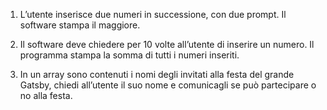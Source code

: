 1. L’utente inserisce due numeri in successione, con due prompt. Il software stampa il maggiore.

2. Il software deve chiedere per 10 volte all’utente di inserire un numero.
Il programma stampa la somma di tutti i numeri inseriti.

3. In un array sono contenuti i nomi degli invitati alla festa del grande Gatsby, chiedi all’utente il suo nome e comunicagli se può partecipare o no alla festa.